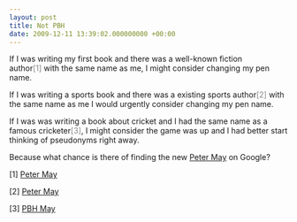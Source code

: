 ```yaml
---
layout: post
title: Not PBH
date: 2009-12-11 13:39:02.000000000 +00:00
---
```

If I was writing my first book and there was a well-known fiction author<span style="color:#888888;">[1]</span> with the same name as me, I might consider changing my pen name.

If I was writing a sports book and there was a existing sports author<span style="color:#888888;">[2]</span> with the same name as me I would urgently consider changing my pen name.

If I was was writing a book about cricket and I had the same name as a famous cricketer<span style="color:#888888;">[3]</span>, I might consider the game was up and I had better start thinking of pseudonyms right away.

Because what chance is there of finding the new <a href="https://www.amazon.co.uk/Rebel-Tours-Crickets-Crisis-Conscience/dp/1899807802" target="_blank">Peter May</a> on Google?

[1] <a href="https://books.google.co.uk/books?id=q3UI9MWW6EYC" target="_blank">Peter May</a>

[2] <a href="https://books.google.co.uk/books?id=Y0LnesGNlPQC" target="_blank">Peter May</a>

[3] <a href="https://www.cricinfo.com/ci/content/player/16956.html" target="_blank">PBH May</a>
